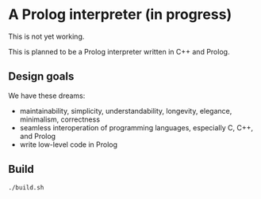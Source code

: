 # A Prolog interpreter (in progress)

This is not yet working.

This is planned to be a Prolog interpreter written in C++ and Prolog.

## Design goals

We have these dreams:

- maintainability, simplicity, understandability, longevity, elegance, minimalism, correctness
- seamless interoperation of programming languages, especially C, C++, and Prolog
- write low-level code in Prolog

## Build

```
./build.sh
```
